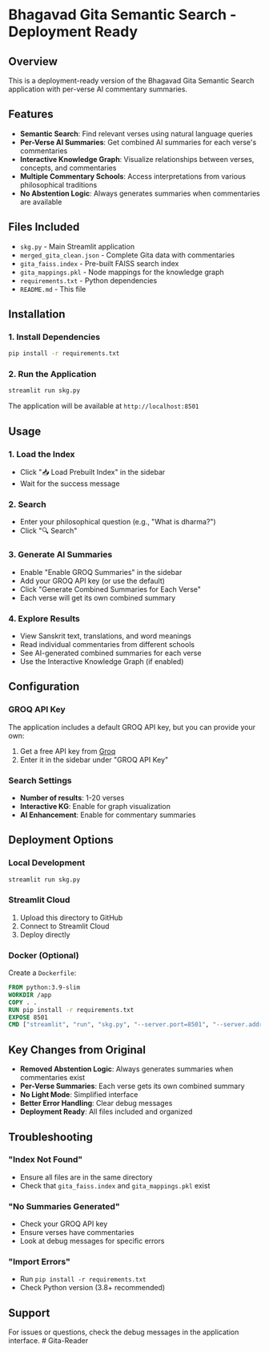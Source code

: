 # Bhagavad Gita Semantic Search - Deployment Ready

## Overview
This is a deployment-ready version of the Bhagavad Gita Semantic Search application with per-verse AI commentary summaries.

## Features
- **Semantic Search**: Find relevant verses using natural language queries
- **Per-Verse AI Summaries**: Get combined AI summaries for each verse's commentaries
- **Interactive Knowledge Graph**: Visualize relationships between verses, concepts, and commentaries
- **Multiple Commentary Schools**: Access interpretations from various philosophical traditions
- **No Abstention Logic**: Always generates summaries when commentaries are available

## Files Included
- `skg.py` - Main Streamlit application
- `merged_gita_clean.json` - Complete Gita data with commentaries
- `gita_faiss.index` - Pre-built FAISS search index
- `gita_mappings.pkl` - Node mappings for the knowledge graph
- `requirements.txt` - Python dependencies
- `README.md` - This file

## Installation

### 1. Install Dependencies
```bash
pip install -r requirements.txt
```

### 2. Run the Application
```bash
streamlit run skg.py
```

The application will be available at `http://localhost:8501`

## Usage

### 1. Load the Index
- Click "📥 Load Prebuilt Index" in the sidebar
- Wait for the success message

### 2. Search
- Enter your philosophical question (e.g., "What is dharma?")
- Click "🔍 Search"

### 3. Generate AI Summaries
- Enable "Enable GROQ Summaries" in the sidebar
- Add your GROQ API key (or use the default)
- Click "Generate Combined Summaries for Each Verse"
- Each verse will get its own combined summary

### 4. Explore Results
- View Sanskrit text, translations, and word meanings
- Read individual commentaries from different schools
- See AI-generated combined summaries for each verse
- Use the Interactive Knowledge Graph (if enabled)

## Configuration

### GROQ API Key
The application includes a default GROQ API key, but you can provide your own:
1. Get a free API key from [Groq](https://console.groq.com/)
2. Enter it in the sidebar under "GROQ API Key"

### Search Settings
- **Number of results**: 1-20 verses
- **Interactive KG**: Enable for graph visualization
- **AI Enhancement**: Enable for commentary summaries

## Deployment Options

### Local Development
```bash
streamlit run skg.py
```

### Streamlit Cloud
1. Upload this directory to GitHub
2. Connect to Streamlit Cloud
3. Deploy directly

### Docker (Optional)
Create a `Dockerfile`:
```dockerfile
FROM python:3.9-slim
WORKDIR /app
COPY . .
RUN pip install -r requirements.txt
EXPOSE 8501
CMD ["streamlit", "run", "skg.py", "--server.port=8501", "--server.address=0.0.0.0"]
```

## Key Changes from Original
- **Removed Abstention Logic**: Always generates summaries when commentaries exist
- **Per-Verse Summaries**: Each verse gets its own combined summary
- **No Light Mode**: Simplified interface
- **Better Error Handling**: Clear debug messages
- **Deployment Ready**: All files included and organized

## Troubleshooting

### "Index Not Found"
- Ensure all files are in the same directory
- Check that `gita_faiss.index` and `gita_mappings.pkl` exist

### "No Summaries Generated"
- Check your GROQ API key
- Ensure verses have commentaries
- Look at debug messages for specific errors

### "Import Errors"
- Run `pip install -r requirements.txt`
- Check Python version (3.8+ recommended)

## Support
For issues or questions, check the debug messages in the application interface.
#   G i t a - R e a d e r  
 